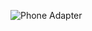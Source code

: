 ![Phone Adapter](http://store.storeimages.cdn-apple.com/3908/as-images.apple.com/is/image/AppleInc/MD810?wid=1000&hei=1000&fmt=jpeg&qlt=95&op_sharpen=0&resMode=bicub&op_usm=0.5,0.5,0,0&iccEmbed=0&layer=comp&.v=1346886382201)

